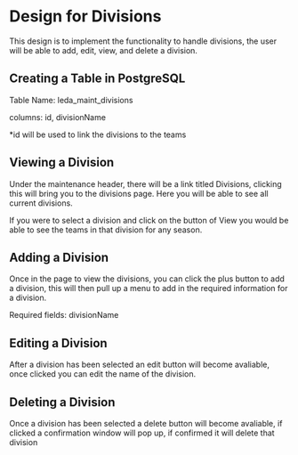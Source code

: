 # Design for Divisions
This design is to implement the functionality to handle divisions, the user will be able to add, edit, view, and delete a division.

## Creating a Table in PostgreSQL
Table Name: leda_maint_divisions

columns: id, divisionName

*id will be used to link the divisions to the teams

## Viewing a Division
Under the maintenance header, there will be a link titled Divisions, clicking this will bring you to the divisions page. Here you will be able to see all current divisions.

If you were to select a division and click on the button of View you would be able to see the teams in that division for any season.

## Adding a Division
Once in the page to view the divisions, you can click the plus button to add a division, this will then pull up a menu to add in the required information for a division.

Required fields: divisionName

## Editing a Division
After a division has been selected an edit button will become avaliable, once clicked you can edit the name of the division.

## Deleting a Division
Once a division has been selected a delete button will become avaliable, if clicked a confirmation window will pop up, if confirmed it will delete that division